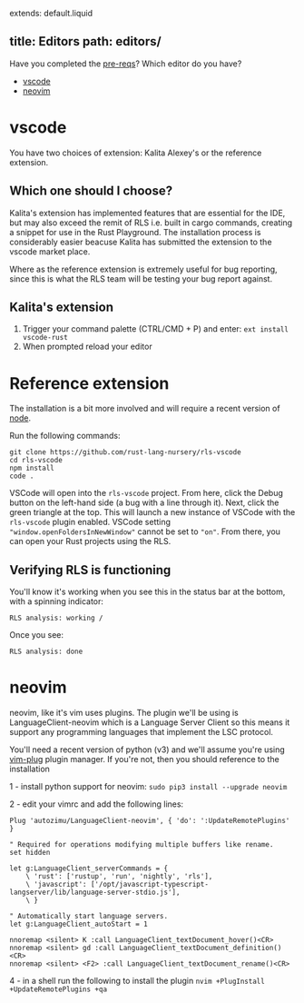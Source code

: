 extends: default.liquid

title: Editors
path: editors/
---

Have you completed the [pre-reqs](/pre-reqs/)?
Which editor do you have?

- [vscode](#vscode)
- [neovim](#neovim)

# vscode
<a name="vscode" />
You have two choices of extension: Kalita Alexey's or the reference extension.

## Which one should I choose?

Kalita's extension has implemented features that are essential for the IDE, but 
may also exceed the remit of RLS i.e. built in cargo commands, creating a 
snippet for use in the Rust Playground. The installation process is considerably 
easier beacuse Kalita has submitted the extension to the vscode market place.

Where as the reference extension is extremely useful for bug reporting, since 
this is what the RLS team will be testing your bug report against.

## Kalita's extension

1. Trigger your command palette (CTRL/CMD + P) and enter: `ext install vscode-rust`
2. When prompted reload your editor

# Reference extension

The installation is a bit more involved and will require a recent version of 
[node](https://nodejs.org/en/).

Run the following commands:

```shell
git clone https://github.com/rust-lang-nursery/rls-vscode
cd rls-vscode
npm install
code .
```

VSCode will open into the `rls-vscode` project.  From here, click the Debug
button on the left-hand side (a bug with a line through it). Next, click the
green triangle at the top.  This will launch a new instance of VSCode with the
`rls-vscode` plugin enabled. VSCode setting `"window.openFoldersInNewWindow"`
cannot be set to `"on"`. From there, you can open your Rust projects using
the RLS.

## Verifying RLS is functioning

You'll know it's working when you see this in the status bar at the bottom, with
a spinning indicator:

`RLS analysis: working /`

Once you see:

`RLS analysis: done`

# neovim

<a name="neovim" />

neovim, like it's vim uses plugins. The plugin we'll be using is 
LanguageClient-neovim which is a Language Server Client so this means it
support any programming languages that implement the LSC protocol.

You'll need a recent version of python (v3) and we'll assume you're using 
[vim-plug](https://github.com/junegunn/vim-plug) plugin manager. If you're
not, then you should reference to the installation 

1 - install python support for neovim: `sudo pip3 install --upgrade neovim`

2 - edit your vimrc and add the following lines: 

```vimrc
Plug 'autozimu/LanguageClient-neovim', { 'do': ':UpdateRemotePlugins' }

" Required for operations modifying multiple buffers like rename.
set hidden

let g:LanguageClient_serverCommands = {
    \ 'rust': ['rustup', 'run', 'nightly', 'rls'],
    \ 'javascript': ['/opt/javascript-typescript-langserver/lib/language-server-stdio.js'],
    \ }

" Automatically start language servers.
let g:LanguageClient_autoStart = 1

nnoremap <silent> K :call LanguageClient_textDocument_hover()<CR>
nnoremap <silent> gd :call LanguageClient_textDocument_definition()<CR>
nnoremap <silent> <F2> :call LanguageClient_textDocument_rename()<CR>
```

4 - in a shell run the following to install the plugin `nvim +PlugInstall +UpdateRemotePlugins +qa`



